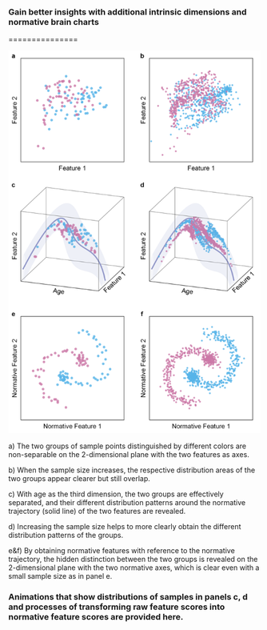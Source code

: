 ### Gain better insights with additional intrinsic dimensions and normative brain charts
===============

![Charts as microscopes for decoding high-dimensional secrets in low-dimension space](chart-microscope.png "Give me the microscope!")

a) The two groups of sample points distinguished by different colors are non-separable on the 2-dimensional plane with the two features as axes. 

b) When the sample size increases, the respective distribution areas of the two groups appear clearer but still overlap. 

c) With age as the third dimension, the two groups are effectively separated, and their different distribution patterns around the normative trajectory (solid line) of the two features are revealed. 

d) Increasing the sample size helps to more clearly obtain the different distribution patterns of the groups. 

e&f) By obtaining normative features with reference to the normative trajectory, the hidden distinction between the two groups is revealed on the 2-dimensional plane with the two normative axes, which is clear even with a small sample size as in panel e. 

### Animations that show distributions of samples in panels c, d and processes of transforming raw feature scores into normative feature scores are provided here.
